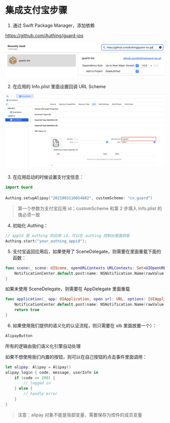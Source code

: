# 集成支付宝步骤

1. 通过 Swift Package Manager，添加依赖

https://github.com/Authing/guard-ios

![](./../images/add_guard.png)

2. 在应用的 Info.plist 里面设置回调 URL Scheme

![](./images/custom_scheme.png)

3. 在应用启动的时候设置支付宝信息：

```swift
import Guard

Authing.setupAlipay("2021003110654882", customScheme: "cn.guard")
```

>第一个参数为支付宝应用 id；customScheme 和第 2 步填入 Info.plist 的值必须一致

4. 初始化 Authing：
```swift
// appId 是 authing 的应用 id，可以在 authing 控制台里面获取
Authing.start("your_authing_appid");
```
5. 支付宝返回应用后，如果使用了 SceneDelegate，则需要在里面重载下面的函数：

```swift
func scene(_ scene: UIScene, openURLContexts URLContexts: Set<UIOpenURLContext>) {
    NotificationCenter.default.post(name: NSNotification.Name(rawValue: "alipayLoginOK"), object: URLContexts.first?.url)
}
```

如果未使用 SceneDelegate，则需要在 AppDelegate 里面重载

```swift
func application(_ app: UIApplication, open url: URL, options: [UIApplication.OpenURLOptionsKey : Any] = [:]) -> Bool {
    NotificationCenter.default.post(name: NSNotification.Name(rawValue: "alipayLoginOK"), object: URLContexts.first?.url)
    return true
}
```

6. 如果使用我们提供的语义化的认证流程，则只需要在 xib 里面放置一个）：

```swift
AlipayButton
```

所有的逻辑由我们语义化引擎自动处理

如果不想使用我们内置的按钮，则可以在自己按钮的点击事件里面调用：

```swift
let alipay: Alipay = Alipay()
alipay.login { code, message, userInfo in
    if (code == 200) {
        // logged in
    } else {
        // handle error
    }
}
```

>注意：alipay 对象不能是局部变量，需要保存为控件的成员变量